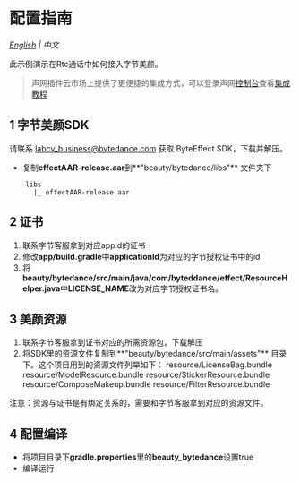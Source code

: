 # 配置指南
*[English](README.md) | 中文*

此示例演示在Rtc通话中如何接入字节美颜。

> 声网插件云市场上提供了更便捷的集成方式，可以登录声网[控制台](https://console.agora.io/)查看[集成教程](https://console.agora.io/marketplace/license/introduce?serviceName=bytedance-volcengine-ar)


## 1 字节美颜SDK

请联系 labcv_business@bytedance.com 获取 ByteEffect SDK，下载并解压。
- 复制**effectAAR-release.aar**到**"beauty/bytedance/libs"** 文件夹下
```
    libs
      |_ effectAAR-release.aar
```

## 2 证书

1. 联系字节客服拿到对应appId的证书
2. 修改**app/build.gradle**中**applicationId**为对应的字节授权证书中的id
3. 将**beauty/bytedance/src/main/java/com/byteddance/effect/ResourceHelper.java**中**LICENSE_NAME**改为对应字节授权证书名。



## 3 美颜资源

1. 联系字节客服拿到证书对应的所需资源包，下载解压
2. 将SDK里的资源文件复制到**"beauty/bytedance/src/main/assets"** 目录下。这个项目用到的资源文件列举如下：
  resource/LicenseBag.bundle
  resource/ModelResource.bundle
  resource/StickerResource.bundle
  resource/ComposeMakeup.bundle
  resource/FilterResource.bundle

注意：资源与证书是有绑定关系的，需要和字节客服拿到对应的资源文件。

## 4 配置编译

- 将项目目录下**gradle.properties**里的**beauty_bytedance**设置true
- 编译运行
